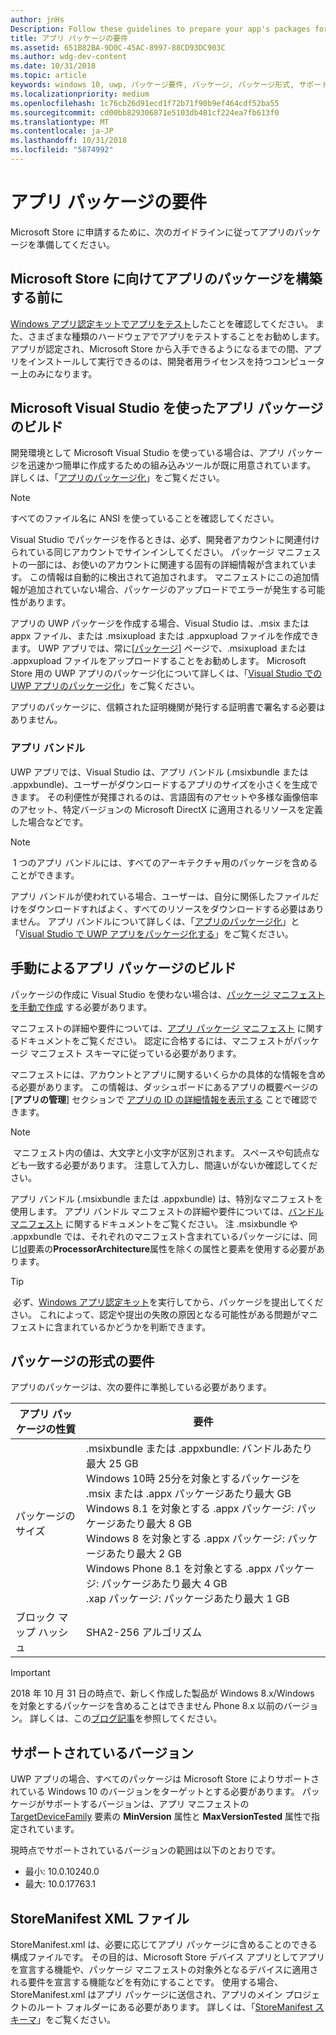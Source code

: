 ```yaml
---
author: jnHs
Description: Follow these guidelines to prepare your app's packages for submission to the Microsoft Store.
title: アプリ パッケージの要件
ms.assetid: 651B82BA-9D0C-45AC-8997-88CD93DC903C
ms.author: wdg-dev-content
ms.date: 10/31/2018
ms.topic: article
keywords: windows 10, uwp, パッケージ要件, パッケージ, パッケージ形式, サポートされているバージョン, 提出
ms.localizationpriority: medium
ms.openlocfilehash: 1c76cb26d91ecd1f72b71f90b9ef464cdf52ba55
ms.sourcegitcommit: cd00bb829306871e5103db481cf224ea7fb613f0
ms.translationtype: MT
ms.contentlocale: ja-JP
ms.lasthandoff: 10/31/2018
ms.locfileid: "5874992"
---
```

# <a name="app-package-requirements"></a>アプリ パッケージの要件

Microsoft Store に申請するために、次のガイドラインに従ってアプリのパッケージを準備してください。

## <a name="before-you-build-your-apps-package-for-the-microsoft-store"></a>Microsoft Store に向けてアプリのパッケージを構築する前に

[Windows アプリ認定キットでアプリをテスト](../debug-test-perf/windows-app-certification-kit.md)したことを確認してください。 また、さまざまな種類のハードウェアでアプリをテストすることをお勧めします。 アプリが認定され、Microsoft Store から入手できるようになるまでの間、アプリをインストールして実行できるのは、開発者用ライセンスを持つコンピューター上のみになります。

## <a name="building-the-app-package-using-microsoft-visual-studio"></a>Microsoft Visual Studio を使ったアプリ パッケージのビルド

開発環境として Microsoft Visual Studio を使っている場合は、アプリ パッケージを迅速かつ簡単に作成するための組み込みツールが既に用意されています。 詳しくは、「[アプリのパッケージ化](../packaging/index.md)」をご覧ください。

> [!NOTE]
> すべてのファイル名に ANSI を使っていることを確認してください。 

Visual Studio でパッケージを作るときは、必ず、開発者アカウントに関連付けられている同じアカウントでサインインしてください。 パッケージ マニフェストの一部には、お使いのアカウントに関連する固有の詳細情報が含まれています。 この情報は自動的に検出されて追加されます。 マニフェストにこの追加情報が追加されていない場合、パッケージのアップロードでエラーが発生する可能性があります。 

アプリの UWP パッケージを作成する場合、Visual Studio は、.msix または appx ファイル、または .msixupload または .appxupload ファイルを作成できます。 UWP アプリでは、常に[[パッケージ](upload-app-packages.md)] ページで、.msixupload または .appxupload ファイルをアップロードすることをお勧めします。 Microsoft Store 用の UWP アプリのパッケージ化について詳しくは、「[Visual Studio での UWP アプリのパッケージ化](../packaging/packaging-uwp-apps.md)」をご覧ください。

アプリのパッケージに、信頼された証明機関が発行する証明書で署名する必要はありません。


### <a name="app-bundles"></a>アプリ バンドル

UWP アプリでは、Visual Studio は、アプリ バンドル (.msixbundle または .appxbundle)、ユーザーがダウンロードするアプリのサイズを小さくを生成できます。 その利便性が発揮されるのは、言語固有のアセットや多様な画像倍率のアセット、特定バージョンの Microsoft DirectX に適用されるリソースを定義した場合などです。

> [!NOTE]
> 1 つのアプリ バンドルには、すべてのアーキテクチャ用のパッケージを含めることができます。

アプリ バンドルが使われている場合、ユーザーは、自分に関係したファイルだけをダウンロードすればよく、すべてのリソースをダウンロードする必要はありません。 アプリ バンドルについて詳しくは、「[アプリのパッケージ化](../packaging/index.md)」と「[Visual Studio で UWP アプリをパッケージ化する](../packaging/packaging-uwp-apps.md)」をご覧ください。


## <a name="building-the-app-package-manually"></a>手動によるアプリ パッケージのビルド

パッケージの作成に Visual Studio を使わない場合は、[パッケージ マニフェストを手動で作成](https://docs.microsoft.com/uwp/schemas/appxpackage/how-to-create-a-package-manifest-manually) する必要があります。

マニフェストの詳細や要件については、[アプリ パッケージ マニフェスト](https://docs.microsoft.com/uwp/schemas/appxpackage/appx-package-manifest) に関するドキュメントをご覧ください。 認定に合格するには、マニフェストがパッケージ マニフェスト スキーマに従っている必要があります。

マニフェストには、アカウントとアプリに関するいくらかの具体的な情報を含める必要があります。 この情報は、ダッシュボードにあるアプリの概要ページの [**アプリの管理**] セクションで [アプリの ID の詳細情報を表示する](view-app-identity-details.md) ことで確認できます。

> [!NOTE]
> マニフェスト内の値は、大文字と小文字が区別されます。 スペースや句読点なども一致する必要があります。 注意して入力し、間違いがないか確認してください。


アプリ バンドル (.msixbundle または .appxbundle) は、特別なマニフェストを使用します。 アプリ バンドル マニフェストの詳細や要件については、[バンドル マニフェスト](https://docs.microsoft.com/uwp/schemas/bundlemanifestschema/bundle-manifest) に関するドキュメントをご覧ください。 注 .msixbundle や .appxbundle では、それぞれのマニフェスト含まれているパッケージには、同じ[Id](https://docs.microsoft.com/uwp/schemas/appxpackage/uapmanifestschema/element-identity)要素の**ProcessorArchitecture**属性を除くの属性と要素を使用する必要があります。

> [!TIP]
> 必ず、[Windows アプリ認定キット](../debug-test-perf/windows-app-certification-kit.md)を実行してから、パッケージを提出してください。 これによって、認定や提出の失敗の原因となる可能性がある問題がマニフェストに含まれているかどうかを判断できます。


## <a name="package-format-requirements"></a>パッケージの形式の要件

アプリのパッケージは、次の要件に準拠している必要があります。

| アプリ パッケージの性質 | 要件                                                          |
|----------------------|----------------------------------------------------------------------|
| パッケージのサイズ         | .msixbundle または .appxbundle: バンドルあたり最大 25 GB <br>Windows 10時 25分を対象とするパッケージを .msix または .appx パッケージあたり最大 GB<br>Windows 8.1 を対象とする .appx パッケージ: パッケージあたり最大 8 GB <br> Windows 8 を対象とする .appx パッケージ: パッケージあたり最大 2 GB <br> Windows Phone 8.1 を対象とする .appx パッケージ: パッケージあたり最大 4 GB <br> .xap パッケージ: パッケージあたり最大 1 GB                                                                           |
| ブロック マップ ハッシュ     | SHA2-256 アルゴリズム                                                   |

> [!IMPORTANT]
> 2018 年 10 月 31 日の時点で、新しく作成した製品が Windows 8.x/Windows を対象とするパッケージを含めることはできません Phone 8.x 以前のバージョン。 詳しくは、この[ブログ記事](https://blogs.windows.com/buildingapps/2018/08/20/important-dates-regarding-apps-with-windows-phone-8-x-and-earlier-and-windows-8-8-1-packages-submitted-to-microsoft-store/#SzKghBbqDMlmAO4c.97)を参照してください。

## <a name="supported-versions"></a>サポートされているバージョン

UWP アプリの場合、すべてのパッケージは Microsoft Store によりサポートされている Windows 10 のバージョンをターゲットとする必要があります。 パッケージがサポートするバージョンは、アプリ マニフェストの [TargetDeviceFamily](https://docs.microsoft.com/uwp/schemas/appxpackage/uapmanifestschema/element-targetdevicefamily) 要素の **MinVersion** 属性と **MaxVersionTested** 属性で指定されています。

現時点でサポートされているバージョンの範囲は以下のとおりです。 
- 最小: 10.0.10240.0
- 最大: 10.0.17763.1


## <a name="storemanifest-xml-file"></a>StoreManifest XML ファイル

StoreManifest.xml は、必要に応じてアプリ パッケージに含めることのできる構成ファイルです。 その目的は、Microsoft Store デバイス アプリとしてアプリを宣言する機能や、パッケージ マニフェストの対象外となるデバイスに適用される要件を宣言する機能などを有効にすることです。 使用する場合、StoreManifest.xml はアプリ パッケージに送信され、アプリのメイン プロジェクトのルート フォルダーにある必要があります。 詳しくは、「[StoreManifest スキーマ](https://docs.microsoft.com/uwp/schemas/storemanifest/store-manifest-schema-portal)」をご覧ください。

 

 




